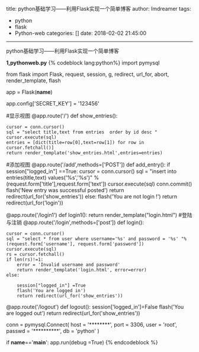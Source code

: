 title: python基础学习——利用Flask实现一个简单博客
author: Imdreamer
tags:
  - python
  - flask
  - Python-web
categories: []
date: 2018-02-02 21:45:00
---
python基础学习——利用Flask实现一个简单博客
<!--more-->
<b>1,pythonweb.py</b>
{% codeblock lang:python%}
import pymysql

from flask import Flask, request, session, g, redirect, url_for, abort, render_template, flash

app = Flask(__name__)

app.config['SECRET_KEY'] = '123456'

#显示视图
@app.route('/')
def show_entries():

    cursor = conn.cursor()
    sql = "select title,text from entries  order by id desc "
    cursor.execute(sql)
    entries = [dict(title=row[0],text=row[1]) for row in cursor.fetchall()]
    return render_template('show_entries.html',entries=entries)


#添加视图
@app.route('/add',methods=['POST'])
def add_entry():
    if  session["logged_in"] ==True:
        cursor = conn.cursor()
        sql = "insert into  entries(title,text) values('%s','%s')" % (request.form['title'],request.form['text'])
        cursor.execute(sql)
        conn.commit()
        flash('New entry was successful posted')
        return redirect(url_for('show_entries'))
    else:
        flash('You are not login !')
        return redirect(url_for('login'))


@app.route('/login1')
def login1():
    return render_template("login.html")
#登陆与注销
@app.route('/login',methods=['post'])
def login():

    cursor = conn.cursor()
    sql = "select * from user where username='%s' and password = '%s' "%(request.form['username'], request.form['password'])
    cursor.execute(sql)
    rs = cursor.fetchall()
    if len(rs)!=1:
        error = 'Invalid username and password'
        return render_template('login.html', error=error)
    else:

        session["logged_in"] =True
        flash('You are logged in')
        return redirect(url_for('show_entries'))

@app.route('/logout')
def logout():
    session['logged_in']=False
    flash('You are logged out')
    return redirect(url_for('show_entries'))

conn = pymysql.Connect(
    host = '********',
    port = 3306,
    user = 'root',
    passwd = '**********',
    db = 'python'
)


if __name__=='__main__':
    app.run(debug =True)
{% endcodeblock %}

